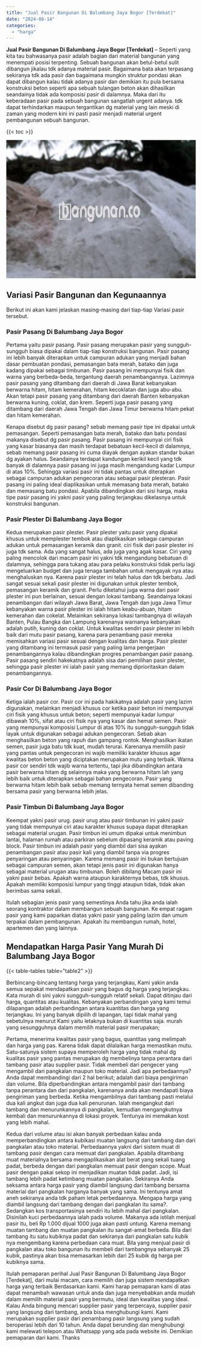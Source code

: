 ```yaml
---
title: "Jual Pasir Bangunan Di Balumbang Jaya Bogor [Terdekat]"
date: "2024-08-14"
categories: 
  - "harga"
---
```


**Jual Pasir Bangunan Di Balumbang Jaya Bogor \[Terdekat\]** – Seperti yang kita tau bahwasanya pasir adalah bagian dari material bangunan yang menempati posisi terpenting. Sebuah bangunan akan betul-betul sulit dibangun jikalau tdk adanya material pasir. Bagaimana bata akan terpasang sekiranya tdk ada pasir dan bagaimana mungkin struktur pondasi akan dapat dibangun kalau tidak adanya pasir dan demikian itu pula bersama konstruksi beton seperti apa sebuah tulangan beton akan dihasilkan seandainya tidak ada komposisi pasir di dalamnya. Maka dari itu keberadaan pasir pada sebuah bangunan sangatlah urgent adanya. tdk dapat terhindarkan maupun tergantikan dg material yang lain meski di zaman yang modern kini ini pasti pasir menjadi material urgent pembangunan sebuah bangunan.

{{< toc >}}

![Jual Pasir Bangunan Di Balumbang Jaya Bogor [Terdekat]](/images/jual-pasir-bangunan-75.png)

## Variasi Pasir Bangunan dan Kegunaannya

Berikut ini akan kami jelaskan masing-masing dari tiap-tiap Variasi pasir tersebut.

### Pasir Pasang Di Balumbang Jaya Bogor

Pertama yaitu pasir pasang. Pasir pasang merupakan pasir yang sungguh-sungguh biasa dipakai dalam tiap-tiap konstruksi bangunan. Pasir pasang ini lebih banyak diterapkan untuk campuran adukan yang menjadi bahan dasar pembuatan pondasi, pemasangan bata merah, batako dan juga kadang dipakai sebagai timbunan. Pasir pasang ini mempunyai fisik dan warna yang berbeda-beda, tergantung daerah penambangannya. Lazimnya pasir pasang yang ditambang dari daerah di Jawa Barat kebanyakan berwarna hitam, hitam kemerahan, hitam kecoklatan dan juga abu-abu. Akan tetapi pasir pasang yang ditambang dari daerah Banten kebanyakan berwarna kuning, coklat, dan krem. Seperti juga pasir pasang yang ditambang dari daerah Jawa Tengah dan Jawa Timur berwarna hitam pekat dan hitam kemerahan.

Kenapa disebut dg pasir pasang? sebab memang pasir tipe ini dipakai untuk pemasangan. Seperti pemasangan bata merah, batako dan batu pondasi makanya disebut dg pasir pasang. Pasir pasang ini mempunyai ciri fisik yang kasar biasanya dan masih terdapat bebatuan kecil-kecil di dalamnya, sebab memang pasir pasang ini cuma diayak dengan ayakan standar bukan dg ayakan halus. Seandainya terdapat kandungan kerikil kecil yang tdk banyak di dalamnya pasir pasang ini juga masih mengandung kadar Lumpur di atas 10%. Sehingga variasi pasir ini tidak pantas untuk diterapkan sebagai campuran adukan pengecoran atau sebagai pasir plesteran. Pasir pasang ini paling ideal diaplikasikan untuk memasang bata merah, batako dan memasang batu pondasi. Apabila dibandingkan dari sisi harga, maka tipe pasir pasang ini yakni pasir yang paling terjangkau dikelasnya untuk konstruksi bangunan.

### Pasir Plester Di Balumbang Jaya Bogor

Kedua merupakan pasir plester. Pasir plester yaitu pasir yang dipakai khusus untuk memplester tembok atau diaplikasikan sebagai campuran adukan untuk pemasangan keramik dan granit. ciri fisik dari pasir plester ini juga tdk sama. Ada yang sangat halus, ada juga yang agak kasar. Ciri yang paling mencolok dari macam pasir ini yakni tdk mengandung bebatuan di dalamnya, sehingga para tukang atau para pelaku konstruksi tidak perlu lagi mengeluarkan budget dan juga tenaga tambahan untuk mengayak nya atau menghaluskan nya. Karena pasir plester ini telah halus dan tdk berbatu. Jadi sangat sesuai sekali pasir plester ini digunakan untuk plester tembok, pemasangan keramik dan granit. Perlu diketahui juga warna dari pasir plester ini pun berlainan, sesuai dengan lokasi tambang. Seandainya lokasi penambangan dari wilayah Jawa Barat, Jawa Tengah dan juga Jawa Timur kebanyakan warna pasir plester ini ialah hitam keabu-abuan, hitam kemerahan dan cokelat. Melainkan sekiranya lokasi tambangnya di wilayah Banten, Pulau Bangka dan Lampung karenanya warnanya kebanyakan adalah putih, kuning dan coklat. Untuk kwalitas sendiri pasir plester ini lebih baik dari mutu pasir pasang, karena para penambang pasir mereka memisahkan variasi pasir sesuai dengan kualitas dan harga. Pasir plester yang ditambang ini termasuk pasir yang paling lama pengerjaan penambangannya kalau dibandingkan progres penambangan pasir pasang. Pasir pasang sendiri hakekatnya adalah sisa dari pemilihan pasir plester, sehingga pasir plester ini ialah pasir yang memang diprioritaskan dalam penambangannya.

### Pasir Cor Di Balumbang Jaya Bogor

Ketiga ialah pasir cor. Pasir cor ini pada hakikatnya adalah pasir yang lazim digunakan, melainkan menjadi khusus cor ketika pasir beton ini mempunyai ciri fisik yang khusus untuk beton; seperti mempunyai kadar lumpur dibawah 10%, sifat atau ciri fisik nya yang kasar dan hemat semen. Pasir yang mempunyai komposisi Lumpur di atas 10% itu sungguh-sungguh tidak layak untuk digunakan sebagai adukan pengecoran. Sebab akan menghasilkan beton yang rapuh dan gampang rontok. Menghasilkan ikatan semen, pasir juga batu tdk kuat, mudah terurai. Karenanya memilih pasir yang pantas untuk pengecoran ini wajib memiliki karakter khusus agar kwalitas beton beton yang diciptakan merupakan mutu yang terbaik. Warna pasir cor sendiri tdk wajib warna tertentu, tapi jika dibandingkan antara pasir berwarna hitam dg selainnya maka yang berwarna hitam lah yang lebih baik untuk diterapkan sebagai bahan pengecoran. Pasir yang berwarna hitam lebih baik sebab memang ternyata hemat semen dibanding bersama pasir yang berwarna lebih jelas.

### Pasir Timbun Di Balumbang Jaya Bogor

Keempat yakni pasir urug. pasir urug atau pasir timbunan ini yakni pasir yang tidak mempunyai ciri atau karakter khusus supaya dapat diterapkan sebagai material urugan. Pasir timbun ini umum dipakai untuk menimbun lantai, halaman rumah atau parkiran sebelum dipasang keramik atau paving block. Pasir timbun ini adalah pasir yang diambil dari sisa ayakan penambangan pasir atau pasir kali yang diambil tanpa via progres penyaringan atau penyaringan. Karena memang pasir ini bukan bertujuan sebagai campuran semen, akan tetapi jenis pasir ini digunakan hanya sebagai material urugan atau timbunan. Boleh dibilang Macam pasir ini yakni pasir bebas. Apakah warna ataupun karakternya bebas, tdk khusus. Apakah memiliki komposisi lumpur yang tinggi ataupun tidak, tidak akan berimbas sama sekali.

Itulah sebagian jenis pasir yang semestinya Anda tahu jika anda ialah seorang kontraktor dalam membangun sebuah bangunan. Ke empat ragam pasir yang kami paparkan diatas yakni pasir yang paling lazim dan umum terpakai dalam pembangunan. Apakah itu membangun rumah, hotel, apartemen dan yang lainnya.

## Mendapatkan Harga Pasir Yang Murah Di Balumbang Jaya Bogor

{{< table-tables table="table2" >}}

Berbincang-bincang tentang harga yang terjangkau, Kami yakin anda semua sepakat mendapatkan pasir yang bagus dg harga yang terjangkau. Kata murah di sini yakni sungguh-sungguh relatif sekali. Dapat ditinjau dari harga, quantitas atau kualitas. Kebanyakan perbandingan yang kami temui dilapangan adalah perbandingan antara kuantitas dan harga yang terjangkau. Ini yang banyak dipilih di lapangan, tapi tidak mahal yang sebetulnya menurut Kami yaitu letaknya bukan di kuantitas saja. murah yang sesungguhnya dalam memilih material pasir merupakan;

Pertama, menerima kwalitas pasir yang bagus, quantitas yang melimpah dan harga yang pas. Karena tidak dapat dilalaikan harga memastikan mutu. Satu-satunya sistem supaya memperoleh harga yang tidak mahal dg kualitas pasir yang pantas merupakan dg membelinya tanpa perantara dari tambang pasir atau supplier pasir. Tidak membeli dari pengecer yang mengambil dari pangkalan maupun toko material. Jadi apa perbedaannya? Anda dapat membandingi dari 2 hal berikut; adalah dari biaya pengiriman dan volume. Bila diperbandingkan antara mengambil pasir dari tambang tanpa perantara dan dari pangkalan, karenanya anda akan mendapati biaya pengiriman yang berbeda. Ketika mengambilnya dari tambang pasti melalui dua kali angkut dan juga dua kali penurunan. Ialah mengangkut dari tambang dan menurunkannya di pangkalan, kemudian mengangkutnya kembali dan menurunkannya di lokasi proyek. Tentunya ini memakan kost yang lebih mahal.

Kedua dari volume atau isi akan banyak perbedaan kalau anda memperbandingkan antara kubikasi muatan langsung dari tambang dan dari pangkalan atau toko material. Perbedaannya yakni dari sistem muat di tambang pasir dengan cara memuat dari pangkalan. Apabila ditambang muat materialnya bersama mengaplikasikan alat berat yang sekali tuang padat, berbeda dengan dari pangkalan memuat pasir dengan scope. Muat pasir dengan pakai sekop ini menjadikan muatan tidak padat. Jadi, isi tambang lebih padat ketimbang muatan pangkalan. Sekiranya Anda seksama antara harga pasir yang diambil langsung dari tambang bersama material dari pangkalan harganya banyak yang sama. Ini tentunya amat aneh sekiranya anda tdk paham letak perbedaannya. Mengapa harga yang diambil langsung dari tambang dengan dari pangkalan itu sama?. Sedangkan kos transportasinya sendiri itu lebih mahal dari pangkalan. Disinilah kuci perbedaannya ialah pada volume. Makanya ada istilah menjual pasir itu, beli Rp 1.000 dijual 1000 juga akan pasti untung. Karena memang muatan tambang dan muatan pangkalan itu sangat-amat berbeda. Bila dari tambang itu satu kubiknya padat dan sekiranya dari pangkalan satu kubik nya mengembang karena perbedaan cara muat. Bila yang menjual pasir di pangkalan atau toko bangunan itu membeli dari tambangnya sebanyak 25 kubik, pastinya akan bisa memasarkan lebih dari 25 kubik dg harga per kubiknya sama.

Itulah pemaparan perihal Jual Pasir Bangunan Di Balumbang Jaya Bogor \[Terdekat\], dari mulai macam, cara memilih dan juga sistem mendapatkan harga yang terbaik Berdasarkan kami. Kami harap pemaparan kami di atas dapat menambah wawasan untuk anda dan juga menyebabkan anda mudah dalam memilih material pasir yang bermutu, ideal dan kwalitas yang ideal. Kalau Anda bingung mencari supplier pasir yang terpercaya, supplier pasir yang langsung dari tambang, anda bisa menghubungi kami. Kami merupakan supplier pasir dari penambang pasir langsung yang sudah beroperasi lebih dari 10 tahun. Anda dapat berunding dan menghubungi kami melewati telepon atau Whatsapp yang ada pada website ini. Demikian pemaparan dari kami. Thanks

